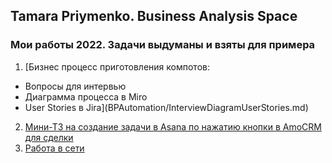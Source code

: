 ## Tamara Priymenko. Business Analysis Space

### Мои работы 2022. Задачи выдуманы и взяты для примера

1. [Бизнес процесс приготовления компотов:
- Вопросы для интервью
- Диаграмма процесса в Miro
- User Stories в Jira](BPAutomation/InterviewDiagramUserStories.md)
2. [Мини-ТЗ на создание задачи в Asana по нажатию кнопки в AmoCRM для сделки](APIIntegrations/AmoCRMAsanaAPI.md)
3. [Работа в сети](./network.md)

